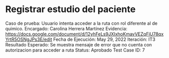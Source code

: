 # Registrar estudio del paciente

Caso de prueba: Usuario intenta acceder a la ruta con rol diferente al de quimico.
Encargado: Carolina Herrera Martínez
Evidencia: https://docs.google.com/document/d/12yhFeLs9JXIxhoKmavVEZqFiU78qxYrtR5OSNgJPs3E/edit
Fecha de Ejecución: May 29, 2022
Iteración: IT3
Resultado Esperado: Se muestra mensaje de error que no cuenta con autorizacion para acceder a ruta
Status: Aprobado
Test Case ID: 7